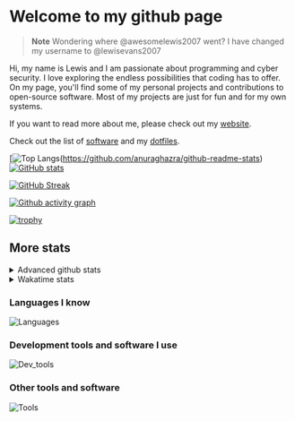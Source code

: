 # Welcome to my github page

> **Note**
> Wondering where @awesomelewis2007 went? I have changed my username to @lewisevans2007

Hi, my name is Lewis and I am passionate about programming and cyber security. I love exploring the endless possibilities that coding has to offer. On my page, you'll find some of my personal projects and contributions to open-source software. Most of my projects are just for fun and for my own systems.

If you want to read more about me, please check out my [website](https://lewisevans2007.github.io/).

Check out the list of [software](https://github.com/lewisevans2007/lewisevans2007/blob/master/software.md) and my [dotfiles](https://github.com/lewisevans2007/dotfiles).

[![Top Langs](https://github-readme-stats.vercel.app/api/top-langs/?username=lewisevans2007&hide=html,css,jupyter%20notebook&langs_count=10&layout=donut&theme=transparent&exclude_repo=GPT-code-repository,Obsidian_vault,Apple-PowerManagement,Apple-Security,CMake,qemu,swift,tcpdump,xnu)(https://github.com/anuraghazra/github-readme-stats) 
[![GitHub stats](https://github-readme-stats.vercel.app/api?username=lewisevans2007&show_icons=true&theme=transparent)](https://github.com/anuraghazra/github-readme-stats)

[![GitHub Streak](https://streak-stats.demolab.com?user=lewisevans2007&theme=transparent)](https://git.io/streak-stats)

[![Github activity graph](https://github-readme-activity-graph.vercel.app/graph?username=lewisevans2007&theme=github-compact&area=true)](https://github.com/ashutosh00710/github-readme-activity-graph)

[![trophy](https://github-profile-trophy.vercel.app/?username=lewisevans2007&theme=darkhub)](https://github.com/ryo-ma/github-profile-trophy)

## More stats
<details close>
<summary>Advanced github stats</summary>
<br>
  
![Metrics](https://raw.githubusercontent.com/lewisevans2007/lewisevans2007/master/github-metrics.svg)
  
</details>

<details close>
<summary>Wakatime stats</summary>
<br>

<!--START_SECTION:waka-->

```txt
Swift            42 mins         ███████░░░░░░░░░░░░░░░░░░   27.98 %
Python           27 mins         ████▓░░░░░░░░░░░░░░░░░░░░   18.27 %
Markdown         19 mins         ███▒░░░░░░░░░░░░░░░░░░░░░   12.75 %
C                16 mins         ██▓░░░░░░░░░░░░░░░░░░░░░░   10.60 %
Text             11 mins         ██░░░░░░░░░░░░░░░░░░░░░░░   07.70 %
Other            9 mins          █▓░░░░░░░░░░░░░░░░░░░░░░░   06.30 %
Ezhil            7 mins          █▒░░░░░░░░░░░░░░░░░░░░░░░   04.87 %
JavaScript       5 mins          █░░░░░░░░░░░░░░░░░░░░░░░░   03.43 %
Rust             3 mins          ▓░░░░░░░░░░░░░░░░░░░░░░░░   02.56 %
Makefile         2 mins          ▒░░░░░░░░░░░░░░░░░░░░░░░░   01.77 %
Assembly         2 mins          ▒░░░░░░░░░░░░░░░░░░░░░░░░   01.46 %
C++              1 min           ▒░░░░░░░░░░░░░░░░░░░░░░░░   01.10 %
HTML             0 secs          ░░░░░░░░░░░░░░░░░░░░░░░░░   00.46 %
XML              0 secs          ░░░░░░░░░░░░░░░░░░░░░░░░░   00.19 %
Git Config       0 secs          ░░░░░░░░░░░░░░░░░░░░░░░░░   00.18 %
```

<!--END_SECTION:waka-->
</details>

### Languages I know
![Languages](https://skillicons.dev/icons?i=python,cpp,cs,c,javascript,nodejs,dotnet,bash,css,html,rust)
### Development tools and software I use
![Dev_tools](https://skillicons.dev/icons?i=git,docker,github,googlecloud,vscode,visualstudio,raspberrypi,linux,powershell,replit)
### Other tools and software
![Tools](https://skillicons.dev/icons?i=blender,ps,pr,ai,xd,figma)
